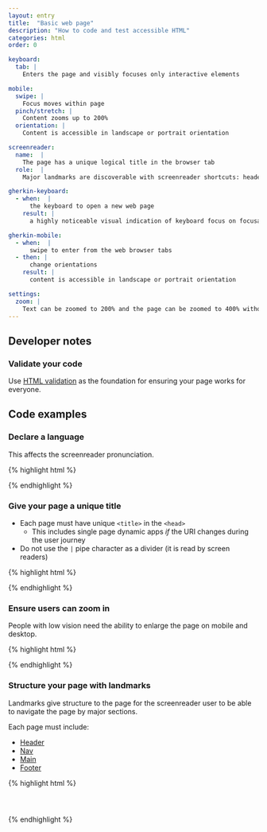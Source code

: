 ```yaml
---
layout: entry
title:  "Basic web page"
description: "How to code and test accessible HTML"
categories: html
order: 0

keyboard:
  tab: |
    Enters the page and visibly focuses only interactive elements

mobile:
  swipe: |
    Focus moves within page
  pinch/stretch: |
    Content zooms up to 200%
  orientation: |
    Content is accessible in landscape or portrait orientation

screenreader:
  name:  |
    The page has a unique logical title in the browser tab
  role:  |
    Major landmarks are discoverable with screenreader shortcuts: header/banner, navigation, main and footer/content info landmarks

gherkin-keyboard: 
  - when:  |
      the keyboard to open a new web page
    result: |
      a highly noticeable visual indication of keyboard focus on focusable controls

gherkin-mobile:
  - when:  |
      swipe to enter from the web browser tabs
  - then: |
      change orientations
    result: |
      content is accessible in landscape or portrait orientation

settings:
  zoom: |
    Text can be zoomed to 200% and the page can be zoomed to 400% without a loss of content or two-dimensional scrolling
---
```

## Developer notes

### Validate your code

Use [HTML validation](https://validator.w3.org/nu/) as the foundation for ensuring your page works for everyone.

## Code examples

### Declare a language

This affects the screenreader pronunciation.

{% highlight html %}
<html lang="en">
</html>
{% endhighlight %}

### Give your page a unique title

- Each page must have unique `<title>` in the `<head>`
  - This includes single page dynamic apps _if_ the URI changes during the user journey
- Do not use the `|` pipe character as a divider (it is read by screen readers)

{% highlight html %}
<head>
  <title>Page title - Website title</title>
</head>
{% endhighlight %}

### Ensure users can zoom in

People with low vision need the ability to enlarge the page on mobile and desktop.

{% highlight html %}
<head>
  <meta name="viewport" 
        content="width=device-width, 
        initial-scale=1">
</head>
{% endhighlight %}

### Structure your page with landmarks

Landmarks give structure to the page for the screenreader user to be able to navigate the page by major sections.

Each page must include:

- [Header](/checklist-web/header/)
- [Nav](/checklist-web/nav/)
- [Main](/checklist-web/main/)
- [Footer](/checklist-web/footer/)

{% highlight html %}
<header>
  <!-- Contains the site title -->
</header>
<nav>
  <!-- Primary navigation menu-->
</nav>
<main> 
  <!-- Main content -->
</main>
<footer>
  <!--  Site map and legal info -->
</footer>
{% endhighlight %}